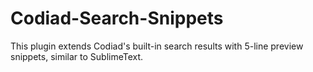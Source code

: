 Codiad-Search-Snippets
======================

This plugin extends Codiad's built-in search results with 5-line preview snippets, similar to SublimeText.
